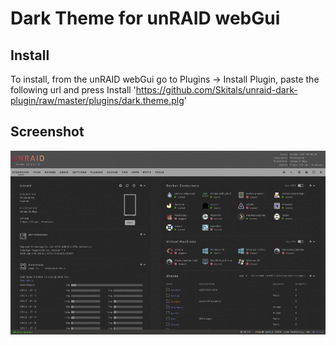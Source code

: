 # Dark Theme for unRAID webGui

## Install

To install, from the unRAID webGui go to Plugins -> Install Plugin, paste the following url and press Install
  'https://github.com/Skitals/unraid-dark-plugin/raw/master/plugins/dark.theme.plg'

## Screenshot
![](preview.png?raw=true)
